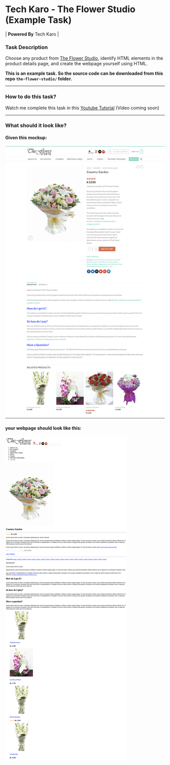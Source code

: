 # Tech Karo - The Flower Studio (Example Task)

| **Powered By** Tech Karo  |

### Task Description
Choose any product from [The Flower Studio](https://theflowerstudio.pk), identify HTML elements in the product details page, and create the webpage yourself using HTML.

**This is an example task. So the source code can be downloaded from this repo `the-flower-studio/` folder.**

----

### How to do this task?
Watch me complete this task in this [Youtube Tutorial](#) (Video coming soon)

----

### What should it look like?

#### Given this mockup: ####

![mockup](screenshots/mockup-original.png)

#### your webpage should look like this:

![my web page](screenshots/my-webpage.png)